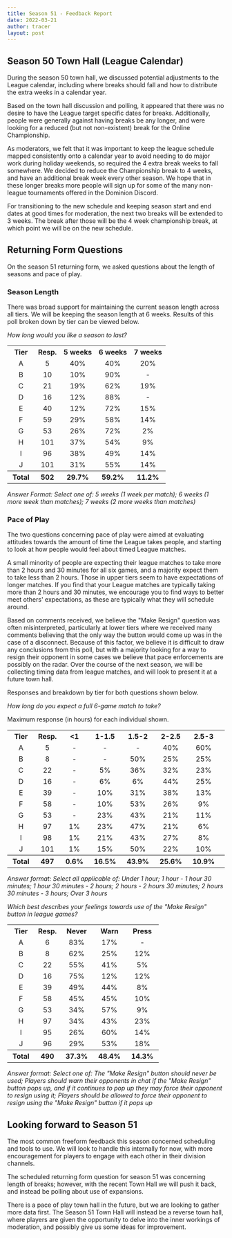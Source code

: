```yaml
---
title: Season 51 - Feedback Report
date: 2022-03-21
author: tracer
layout: post
---
```

## Season 50 Town Hall (League Calendar)

During the season 50 town hall, we discussed potential adjustments to the League calendar, including where breaks should fall and how to distribute the extra weeks in a calendar year.

Based on the town hall discussion and polling, it appeared that there was no desire to have the League target specific dates for breaks. Additionally, people were generally against having breaks be any longer, and were looking for a reduced (but not non-existent) break for the Online Championship.

As moderators, we felt that it was important to keep the league schedule mapped consistently onto a calendar year to avoid needing to do major work during holiday weekends, so required the 4 extra break weeks to fall somewhere. We decided to reduce the Championship break to 4 weeks, and have an additional break week every other season. We hope that in these longer breaks more people will sign up for some of the many non-league tournaments offered in the Dominion Discord.

For transitioning to the new schedule and keeping season start and end dates at good times for moderation, the next two breaks will be extended to 3 weeks. The break after those will be the 4 week championship break, at which point we will be on the new schedule.

## Returning Form Questions

On the season 51 returning form, we asked questions about the length of seasons and pace of play.

### Season Length

There was broad support for maintaining the current season length across all tiers. We will be keeping the season length at 6 weeks. Results of this poll broken down by tier can be viewed below.

*How long would you like a season to last?*

<table><tr><th style="text-align:center">Tier</th><th style="text-align:center">Resp.</th><th style="text-align:center">5 weeks</th><th style="text-align:center">6 weeks</th><th style="text-align:center">7 weeks</th></tr><tr><td style="text-align:center">&nbsp;A&nbsp;</td><td style="text-align:center">&nbsp;5&nbsp;</td><td style="text-align:center">&nbsp;40%&nbsp;</td><td style="text-align:center">&nbsp;40%&nbsp;</td><td style="text-align:center">&nbsp;20%&nbsp;</td></tr><tr><td style="text-align:center">&nbsp;B&nbsp;</td><td style="text-align:center">&nbsp;10&nbsp;</td><td style="text-align:center">&nbsp;10%&nbsp;</td><td style="text-align:center">&nbsp;90%&nbsp;</td><td style="text-align:center">&nbsp;-&nbsp;</td></tr><tr><td style="text-align:center">&nbsp;C&nbsp;</td><td style="text-align:center">&nbsp;21&nbsp;</td><td style="text-align:center">&nbsp;19%&nbsp;</td><td style="text-align:center">&nbsp;62%&nbsp;</td><td style="text-align:center">&nbsp;19%&nbsp;</td></tr><tr><td style="text-align:center">&nbsp;D&nbsp;</td><td style="text-align:center">&nbsp;16&nbsp;</td><td style="text-align:center">&nbsp;12%&nbsp;</td><td style="text-align:center">&nbsp;88%&nbsp;</td><td style="text-align:center">&nbsp;-&nbsp;</td></tr><tr><td style="text-align:center">&nbsp;E&nbsp;</td><td style="text-align:center">&nbsp;40&nbsp;</td><td style="text-align:center">&nbsp;12%&nbsp;</td><td style="text-align:center">&nbsp;72%&nbsp;</td><td style="text-align:center">&nbsp;15%&nbsp;</td></tr><tr><td style="text-align:center">&nbsp;F&nbsp;</td><td style="text-align:center">&nbsp;59&nbsp;</td><td style="text-align:center">&nbsp;29%&nbsp;</td><td style="text-align:center">&nbsp;58%&nbsp;</td><td style="text-align:center">&nbsp;14%&nbsp;</td></tr><tr><td style="text-align:center">&nbsp;G&nbsp;</td><td style="text-align:center">&nbsp;53&nbsp;</td><td style="text-align:center">&nbsp;26%&nbsp;</td><td style="text-align:center">&nbsp;72%&nbsp;</td><td style="text-align:center">&nbsp;2%&nbsp;</td></tr><tr><td style="text-align:center">&nbsp;H&nbsp;</td><td style="text-align:center">&nbsp;101&nbsp;</td><td style="text-align:center">&nbsp;37%&nbsp;</td><td style="text-align:center">&nbsp;54%&nbsp;</td><td style="text-align:center">&nbsp;9%&nbsp;</td></tr><tr><td style="text-align:center">&nbsp;I&nbsp;</td><td style="text-align:center">&nbsp;96&nbsp;</td><td style="text-align:center">&nbsp;38%&nbsp;</td><td style="text-align:center">&nbsp;49%&nbsp;</td><td style="text-align:center">&nbsp;14%&nbsp;</td></tr><tr><td style="text-align:center">&nbsp;J&nbsp;</td><td style="text-align:center">&nbsp;101&nbsp;</td><td style="text-align:center">&nbsp;31%&nbsp;</td><td style="text-align:center">&nbsp;55%&nbsp;</td><td style="text-align:center">&nbsp;14%&nbsp;</td></tr><tr><th style="text-align:center">&nbsp;Total&nbsp;</th><th style="text-align:center">&nbsp;502&nbsp;</th><th style="text-align:center">&nbsp;29.7%&nbsp;</th><th style="text-align:center">&nbsp;59.2%&nbsp;</th><th style="text-align:center">&nbsp;11.2%&nbsp;</th></tr></table>

*Answer Format: Select one of: 5 weeks (1 week per match); 6 weeks (1 more week than matches); 7 weeks (2 more weeks than matches)*

### Pace of Play

The two questions concerning pace of play were aimed at evaluating attitudes towards the amount of time the League takes people, and starting to look at how people would feel about timed League matches.

A small minority of people are expecting their league matches to take more than 2 hours and 30 minutes for all six games, and a majority expect them to take less than 2 hours. Those in upper tiers seem to have expectations of longer matches. If you find that your League matches are typically taking more than 2 hours and 30 minutes, we encourage you to find ways to better meet others' expectations, as these are typically what they will schedule around.

Based on comments received, we believe the "Make Resign" question was often misinterpreted, particularly at lower tiers where we received many comments believing that the only way the button would come up was in the case of a disconnect. Because of this factor, we believe it is difficult to draw any conclusions from this poll, but with a majority looking for a way to resign their opponent in some cases we believe that pace enforcements are possibly on the radar. Over the course of the next season, we will be collecting timing data from league matches, and will look to present it at a future town hall.

Responses and breakdown by tier for both questions shown below.

*How long do you expect a full 6-game match to take?*

Maximum response (in hours) for each individual shown.

<table><tr><th style="text-align:center">Tier</th><th style="text-align:center">Resp.</th><th style="text-align:center"><1</th><th style="text-align:center">1-1.5</th><th style="text-align:center">1.5-2</th><th style="text-align:center">2-2.5</th><th style="text-align:center">2.5-3</th><th style="text-align:center">>3</th></tr><tr><td style="text-align:center">&nbsp;A&nbsp;</td><td style="text-align:center">&nbsp;5&nbsp;</td><td style="text-align:center">&nbsp;-&nbsp;</td><td style="text-align:center">&nbsp;-&nbsp;</td><td style="text-align:center">&nbsp;-&nbsp;</td><td style="text-align:center">&nbsp;40%&nbsp;</td><td style="text-align:center">&nbsp;60%&nbsp;</td><td style="text-align:center">&nbsp;-&nbsp;</td></tr><tr><td style="text-align:center">&nbsp;B&nbsp;</td><td style="text-align:center">&nbsp;8&nbsp;</td><td style="text-align:center">&nbsp;-&nbsp;</td><td style="text-align:center">&nbsp;-&nbsp;</td><td style="text-align:center">&nbsp;50%&nbsp;</td><td style="text-align:center">&nbsp;25%&nbsp;</td><td style="text-align:center">&nbsp;25%&nbsp;</td><td style="text-align:center">&nbsp;-&nbsp;</td></tr><tr><td style="text-align:center">&nbsp;C&nbsp;</td><td style="text-align:center">&nbsp;22&nbsp;</td><td style="text-align:center">&nbsp;-&nbsp;</td><td style="text-align:center">&nbsp;5%&nbsp;</td><td style="text-align:center">&nbsp;36%&nbsp;</td><td style="text-align:center">&nbsp;32%&nbsp;</td><td style="text-align:center">&nbsp;23%&nbsp;</td><td style="text-align:center">&nbsp;5%&nbsp;</td></tr><tr><td style="text-align:center">&nbsp;D&nbsp;</td><td style="text-align:center">&nbsp;16&nbsp;</td><td style="text-align:center">&nbsp;-&nbsp;</td><td style="text-align:center">&nbsp;6%&nbsp;</td><td style="text-align:center">&nbsp;6%&nbsp;</td><td style="text-align:center">&nbsp;44%&nbsp;</td><td style="text-align:center">&nbsp;25%&nbsp;</td><td style="text-align:center">&nbsp;19%&nbsp;</td></tr><tr><td style="text-align:center">&nbsp;E&nbsp;</td><td style="text-align:center">&nbsp;39&nbsp;</td><td style="text-align:center">&nbsp;-&nbsp;</td><td style="text-align:center">&nbsp;10%&nbsp;</td><td style="text-align:center">&nbsp;31%&nbsp;</td><td style="text-align:center">&nbsp;38%&nbsp;</td><td style="text-align:center">&nbsp;13%&nbsp;</td><td style="text-align:center">&nbsp;8%&nbsp;</td></tr><tr><td style="text-align:center">&nbsp;F&nbsp;</td><td style="text-align:center">&nbsp;58&nbsp;</td><td style="text-align:center">&nbsp;-&nbsp;</td><td style="text-align:center">&nbsp;10%&nbsp;</td><td style="text-align:center">&nbsp;53%&nbsp;</td><td style="text-align:center">&nbsp;26%&nbsp;</td><td style="text-align:center">&nbsp;9%&nbsp;</td><td style="text-align:center">&nbsp;2%&nbsp;</td></tr><tr><td style="text-align:center">&nbsp;G&nbsp;</td><td style="text-align:center">&nbsp;53&nbsp;</td><td style="text-align:center">&nbsp;-&nbsp;</td><td style="text-align:center">&nbsp;23%&nbsp;</td><td style="text-align:center">&nbsp;43%&nbsp;</td><td style="text-align:center">&nbsp;21%&nbsp;</td><td style="text-align:center">&nbsp;11%&nbsp;</td><td style="text-align:center">&nbsp;2%&nbsp;</td></tr><tr><td style="text-align:center">&nbsp;H&nbsp;</td><td style="text-align:center">&nbsp;97&nbsp;</td><td style="text-align:center">&nbsp;1%&nbsp;</td><td style="text-align:center">&nbsp;23%&nbsp;</td><td style="text-align:center">&nbsp;47%&nbsp;</td><td style="text-align:center">&nbsp;21%&nbsp;</td><td style="text-align:center">&nbsp;6%&nbsp;</td><td style="text-align:center">&nbsp;2%&nbsp;</td></tr><tr><td style="text-align:center">&nbsp;I&nbsp;</td><td style="text-align:center">&nbsp;98&nbsp;</td><td style="text-align:center">&nbsp;1%&nbsp;</td><td style="text-align:center">&nbsp;21%&nbsp;</td><td style="text-align:center">&nbsp;43%&nbsp;</td><td style="text-align:center">&nbsp;27%&nbsp;</td><td style="text-align:center">&nbsp;8%&nbsp;</td><td style="text-align:center">&nbsp;-&nbsp;</td></tr><tr><td style="text-align:center">&nbsp;J&nbsp;</td><td style="text-align:center">&nbsp;101&nbsp;</td><td style="text-align:center">&nbsp;1%&nbsp;</td><td style="text-align:center">&nbsp;15%&nbsp;</td><td style="text-align:center">&nbsp;50%&nbsp;</td><td style="text-align:center">&nbsp;22%&nbsp;</td><td style="text-align:center">&nbsp;10%&nbsp;</td><td style="text-align:center">&nbsp;2%&nbsp;</td></tr><tr><th style="text-align:center">&nbsp;Total&nbsp;</th><th style="text-align:center">&nbsp;497&nbsp;</th><th style="text-align:center">&nbsp;0.6%&nbsp;</th><th style="text-align:center">&nbsp;16.5%&nbsp;</th><th style="text-align:center">&nbsp;43.9%&nbsp;</th><th style="text-align:center">&nbsp;25.6%&nbsp;</th><th style="text-align:center">&nbsp;10.9%&nbsp;</th><th style="text-align:center">&nbsp;2.6%&nbsp;</th></tr></table>

*Answer format: Select all applicable of: Under 1 hour; 1 hour - 1 hour 30 minutes; 1 hour 30 minutes - 2 hours; 2 hours - 2 hours 30 minutes; 2 hours 30 minutes - 3 hours; Over 3 hours*

*Which best describes your feelings towards use of the "Make Resign" button in league games?*

<table><tr><th style="text-align:center">Tier</th><th style="text-align:center">Resp.</th><th style="text-align:center">Never</th><th style="text-align:center">Warn</th><th style="text-align:center">Press</th></tr><tr><td style="text-align:center">&nbsp;A&nbsp;</td><td style="text-align:center">&nbsp;6&nbsp;</td><td style="text-align:center">&nbsp;83%&nbsp;</td><td style="text-align:center">&nbsp;17%&nbsp;</td><td style="text-align:center">&nbsp;-&nbsp;</td></tr><tr><td style="text-align:center">&nbsp;B&nbsp;</td><td style="text-align:center">&nbsp;8&nbsp;</td><td style="text-align:center">&nbsp;62%&nbsp;</td><td style="text-align:center">&nbsp;25%&nbsp;</td><td style="text-align:center">&nbsp;12%&nbsp;</td></tr><tr><td style="text-align:center">&nbsp;C&nbsp;</td><td style="text-align:center">&nbsp;22&nbsp;</td><td style="text-align:center">&nbsp;55%&nbsp;</td><td style="text-align:center">&nbsp;41%&nbsp;</td><td style="text-align:center">&nbsp;5%&nbsp;</td></tr><tr><td style="text-align:center">&nbsp;D&nbsp;</td><td style="text-align:center">&nbsp;16&nbsp;</td><td style="text-align:center">&nbsp;75%&nbsp;</td><td style="text-align:center">&nbsp;12%&nbsp;</td><td style="text-align:center">&nbsp;12%&nbsp;</td></tr><tr><td style="text-align:center">&nbsp;E&nbsp;</td><td style="text-align:center">&nbsp;39&nbsp;</td><td style="text-align:center">&nbsp;49%&nbsp;</td><td style="text-align:center">&nbsp;44%&nbsp;</td><td style="text-align:center">&nbsp;8%&nbsp;</td></tr><tr><td style="text-align:center">&nbsp;F&nbsp;</td><td style="text-align:center">&nbsp;58&nbsp;</td><td style="text-align:center">&nbsp;45%&nbsp;</td><td style="text-align:center">&nbsp;45%&nbsp;</td><td style="text-align:center">&nbsp;10%&nbsp;</td></tr><tr><td style="text-align:center">&nbsp;G&nbsp;</td><td style="text-align:center">&nbsp;53&nbsp;</td><td style="text-align:center">&nbsp;34%&nbsp;</td><td style="text-align:center">&nbsp;57%&nbsp;</td><td style="text-align:center">&nbsp;9%&nbsp;</td></tr><tr><td style="text-align:center">&nbsp;H&nbsp;</td><td style="text-align:center">&nbsp;97&nbsp;</td><td style="text-align:center">&nbsp;34%&nbsp;</td><td style="text-align:center">&nbsp;43%&nbsp;</td><td style="text-align:center">&nbsp;23%&nbsp;</td></tr><tr><td style="text-align:center">&nbsp;I&nbsp;</td><td style="text-align:center">&nbsp;95&nbsp;</td><td style="text-align:center">&nbsp;26%&nbsp;</td><td style="text-align:center">&nbsp;60%&nbsp;</td><td style="text-align:center">&nbsp;14%&nbsp;</td></tr><tr><td style="text-align:center">&nbsp;J&nbsp;</td><td style="text-align:center">&nbsp;96&nbsp;</td><td style="text-align:center">&nbsp;29%&nbsp;</td><td style="text-align:center">&nbsp;53%&nbsp;</td><td style="text-align:center">&nbsp;18%&nbsp;</td></tr><tr><th style="text-align:center">&nbsp;Total&nbsp;</th><th style="text-align:center">&nbsp;490&nbsp;</th><th style="text-align:center">&nbsp;37.3%&nbsp;</th><th style="text-align:center">&nbsp;48.4%&nbsp;</th><th style="text-align:center">&nbsp;14.3%&nbsp;</th></tr></table>

*Answer format: Select one of: The "Make Resign" button should never be used; Players should warn their opponents in chat if the "Make Resign" button pops up, and if it continues to pop up they may force their opponent to resign using it; Players should be allowed to force their opponent to resign using the "Make Resign" button if it pops up*

## Looking forward to Season 51

The most common freeform feedback this season concerned scheduling and tools to use. We will look to handle this internally for now, with more encouragement for players to engage with each other in their division channels.

The scheduled returning form question for season 51 was concerning length of breaks; however, with the recent Town Hall we will push it back, and instead be polling about use of expansions.

There is a pace of play town hall in the future, but we are looking to gather more data first. The Season 51 Town Hall will instead be a reverse town hall, where players are given the opportunity to delve into the inner workings of moderation, and possibly give us some ideas for improvement.